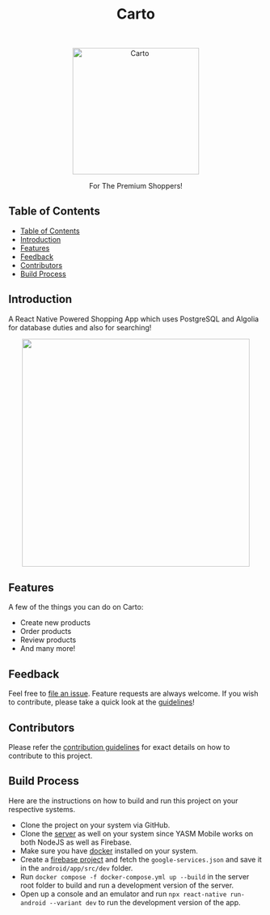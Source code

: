 <h1 align="center"> Carto </h1> <br>
<p align="center">
    <img alt="Carto" title="Carto" src="https://firebasestorage.googleapis.com/v0/b/carto-full-stack.appspot.com/o/assets%2Fg70.png?alt=media&token=463f302b-a007-4a84-9d9a-8f1f7d6d76c8" width="250">

</p>

<p align="center">
  For The Premium Shoppers!
</p>

<!-- START doctoc generated TOC please keep comment here to allow auto update -->
<!-- DON'T EDIT THIS SECTION, INSTEAD RE-RUN doctoc TO UPDATE -->

## Table of Contents

- [Table of Contents](#table-of-contents)
- [Introduction](#introduction)
- [Features](#features)
- [Feedback](#feedback)
- [Contributors](#contributors)
- [Build Process](#build-process)

<!-- END doctoc generated TOC please keep comment here to allow auto update -->

## Introduction

A React Native Powered Shopping App which uses PostgreSQL and Algolia for database duties and also for searching!

<p align="center">
  <img src = "https://firebasestorage.googleapis.com/v0/b/carto-full-stack.appspot.com/o/assets%2FScreenshot_20220331-091724_carto.jpg?alt=media&token=369c9e21-5722-49db-8b10-d9b0a60e302a" width=450>
</p>

## Features

A few of the things you can do on Carto:

- Create new products
- Order products
- Review products
- And many more!

## Feedback

Feel free to [file an issue](https://github.com/Carto-Dev/carto/issues/new/choose). Feature requests are always welcome. If you wish to contribute, please take a quick look at the [guidelines](./CONTRIBUTING.md)!

## Contributors

Please refer the [contribution guidelines](./CONTRIBUTING.md) for exact details on how to contribute to this project.

## Build Process

Here are the instructions on how to build and run this project on your respective systems.

- Clone the project on your system via GitHub.
- Clone the [server](https://github.com/Carto-Dev/carto_server) as well on your system since YASM Mobile works on both NodeJS as well as Firebase.
- Make sure you have [docker](https://www.docker.com/products/docker-desktop) installed on your system.
- Create a [firebase project](https://console.firebase.google.com/) and fetch the `google-services.json` and save it in the `android/app/src/dev` folder.
- Run `docker compose -f docker-compose.yml up --build` in the server root folder to build and run a development version of the server.
- Open up a console and an emulator and run `npx react-native run-android --variant dev` to run the development version of the app.

